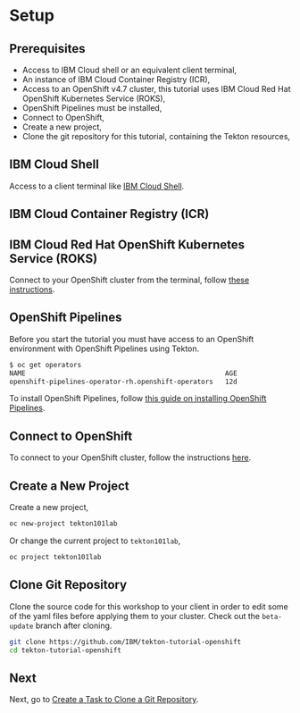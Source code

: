 # Setup

## Prerequisites

* Access to IBM Cloud shell or an equivalent client terminal,
* An instance of IBM Cloud Container Registry (ICR),
* Access to an OpenShift v4.7 cluster, this tutorial uses IBM Cloud Red Hat OpenShift Kubernetes Service (ROKS),
* OpenShift Pipelines must be installed,
* Connect to OpenShift,
* Create a new project,
* Clone the git repository for this tutorial, containing the Tekton resources,

## IBM Cloud Shell

Access to a client terminal like [IBM Cloud Shell](https://cloud.ibm.com/shell).

## IBM Cloud Container Registry (ICR)


<!--
Make sure a Route to the OpenShift registry service exists,

```console
oc patch configs.imageregistry.operator.openshift.io/cluster --patch '{"spec":{"defaultRoute":true}}' --type=merge
```
-->

## IBM Cloud Red Hat OpenShift Kubernetes Service (ROKS)

Connect to your OpenShift cluster from the terminal, follow [these instructions](https://ibm.github.io/workshop-setup/ROKS/).

## OpenShift Pipelines

Before you start the tutorial you must have access to an OpenShift environment with OpenShift Pipelines using Tekton. 

```bash
$ oc get operators
NAME                                                  AGE
openshift-pipelines-operator-rh.openshift-operators   12d
```

To install OpenShift Pipelines, follow [this guide on installing OpenShift Pipelines](https://github.com/openshift/pipelines-tutorial/blob/master/install-operator.md).

## Connect to OpenShift

To connect to your OpenShift cluster, follow the instructions [here](https://ibm.github.io/workshop-setup/ROKS/).

## Create a New Project

Create a new project,

```bash
oc new-project tekton101lab
```

Or change the current project to `tekton101lab`,

```bash
oc project tekton101lab
```

## Clone Git Repository

Clone the source code for this workshop to your client in order to edit some of the yaml files before applying them to your cluster. Check out the `beta-update` branch after cloning.

```bash
git clone https://github.com/IBM/tekton-tutorial-openshift
cd tekton-tutorial-openshift
```

## Next

Next, go to [Create a Task to Clone a Git Repository](1_clone-git-repo.md).
